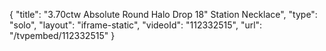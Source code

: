{
    "title": "3.70ctw Absolute  Round Halo Drop 18\" Station Necklace",
    "type": "solo",
    "layout": "iframe-static",
    "videoId": "112332515",
    "url": "\/tvpembed\/112332515"
}